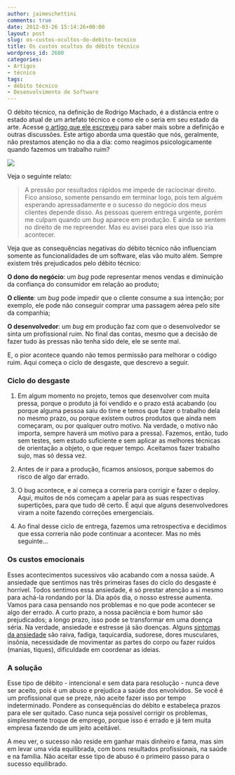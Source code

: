 ```yaml
---
author: jaimeschettini
comments: true
date: 2012-03-26 15:14:26+00:00
layout: post
slug: os-custos-ocultos-do-debito-tecnico
title: Os custos ocultos do débito técnico
wordpress_id: 2680
categories:
- Artigos
- técnico
tags:
- débito técnico
- Desenvolvimento de Software
---
```


O débito técnico, na definição de Rodrigo Machado, é a distância entre o estado atual de um artefato técnico e como ele o seria em seu estado da arte. Acesse [o artigo que ele escreveu](http://onca.st/blog/?p=591) para saber mais sobre a definição e outras discussões. Este artigo aborda uma questão que nós, geralmente, não prestamos atenção no dia a dia: como reagimos psicologicamente quando fazemos um trabalho ruim?

[![](https://tasafo.files.wordpress.com/2012/03/ansiedade.jpg)](https://tasafo.files.wordpress.com/2012/03/ansiedade.jpg)

Veja o seguinte relato:


> A pressão por resultados rápidos me impede de raciocinar direito. Fico ansioso, somente pensando em terminar logo, pois tem alguém esperando apressadamente e o sucesso do negócio dos meus clientes depende disso. As pessoas querem entrega urgente, porém me culpam quando um _bug_ aparece em produção. E ainda se sentem no direito de me repreender. Mas eu avisei para eles que isso iria acontecer.


Veja que as consequências negativas do débito técnico não influenciam somente as funcionalidades de um software, elas vão muito além. Sempre existem três prejudicados pelo débito técnico:

<!-- more -->

**O dono do negócio**: um _bug_ pode representar menos vendas e diminuição da confiança do consumidor em relação ao produto;

**O cliente**: um _bug_ pode impedir que o cliente consume a sua intenção; por exemplo, ele pode não conseguir comprar uma passagem aérea pelo site da companhia;

**O desenvolvedor**: um _bug_ em produção faz com que o desenvolvedor se sinta um profissional ruim. No final das contas, mesmo que a decisão de fazer tudo às pressas não tenha sido dele, ele se sente mal.

E, o pior acontece quando não temos permissão para melhorar o código ruim. Aqui começa o ciclo de desgaste, que descrevo a seguir.


### Ciclo do desgaste


1. Em algum momento no projeto, temos que desenvolver com muita pressa, porque o produto já foi vendido e o prazo está acabando (ou porque alguma pessoa saiu do time e temos que fazer o trabalho dela no mesmo prazo, ou porque existem outros produtos que ainda nem começaram, ou por qualquer outro motivo. Na verdade, o motivo não importa, sempre haverá um motivo para a pressa). Fazemos, então, tudo sem testes, sem estudo suficiente e sem aplicar as melhores técnicas de orientação a objeto, o que requer tempo. Aceitamos fazer trabalho sujo, mas só dessa vez.

2. Antes de ir para a produção, ficamos ansiosos, porque sabemos do risco de algo dar errado.

3. O bug acontece, e aí começa a correria para corrigir e fazer o deploy. Aqui, muitos de nós começam a apelar para as suas respectivas supertições, para que tudo dê certo. É aqui que alguns desenvolvedores viram a noite fazendo correções emergenciais.

4. Ao final desse ciclo de entrega, fazemos uma retrospectiva e decidimos que essa correria não pode continuar a acontecer. Mas no mês seguinte...


### Os custos emocionais


Esses acontecimentos sucessivos vão acabando com a nossa saúde. A ansiedade que sentimos nas três primeiras fases do ciclo do desgaste é horrível. Todos sentimos essa ansiedade, é só prestar atenção a si mesmo para achá-la rondando por lá. Dia após dia, o nosso estresse aumenta. Vamos para casa pensando nos problemas e no que pode acontecer se algo der errado. A curto prazo, a nossa paciência e bom humor são prejudicados; a longo prazo, isso pode se transformar em uma doença séria. Na verdade, ansiedade e estresse já são doenças. Alguns [sintomas da ansiedade](http://veja.abril.com.br/noticia/saude/ansiedade-nao-tem-cura-mas-tem-tratamento#tabs) são raiva, fadiga, taquicardia, sudorese, dores musculares, insônia, necessidade de movimentar as partes do corpo ou fazer ruídos (manias, tiques), dificuldade em coordenar as ideias.


### A solução


Esse tipo de débito - intencional e sem data para resolução - nunca deve ser aceito, pois é um abuso e prejudica a saúde dos envolvidos. Se você é um profissional que se preze, não aceite fazer isso por tempo indeterminado. Pondere as consequências do débito e estabeleça prazos para ele ser quitado. Caso nunca seja possível corrigir os problemas, simplesmente troque de emprego, porque isso é errado e já tem muita empresa fazendo de um jeito aceitável.

A meu ver, o sucesso não reside em ganhar mais dinheiro e fama, mas sim em levar uma vida equilibrada, com bons resultados profissionais, na saúde e na família. Não aceitar esse tipo de abuso é o primeiro passo para o sucesso equilibrado.

